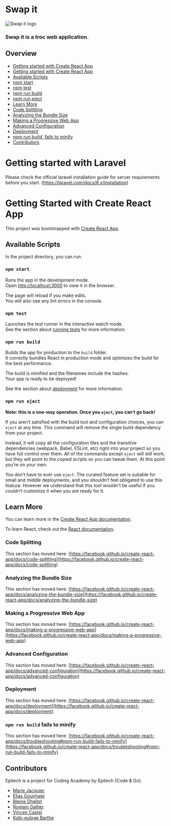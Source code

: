 # Swap it 

![Swap it logo](/https://raw.githubusercontent.com/EpitechIT2020/C-COD-260-PAR-2-1-ecp-marie.jacquier/master/front_swapit/src/assets/images/logo.png?token=ARIGVFWLGIBLADMD7KY2QI3AF7GFU)

### Swap it is a troc web application.

## Overview



- [Getting started with Create React App](#Getting-started-with-Create-React-App)
- [Getting started with Create React App](#Getting-started-with-Create-React-App)
- [Available Scripts](##Available-Scripts)
- [npm start](##npm-start)
- [npm test](###npm-test)
- [npm run build](###npm-run-build)
- [npm run eject](###npm-run-eject )
- [Learn More](##Learn-More)
- [Code Splitting](###Code-Splitting)
- [Analyzing the Bundle Size](#Analyzing-the-Bundle-Size)
- [Making a Progressive Web App](#Making-a-Progressive-Web-App)
- [Advanced Configuration](#Advanced-Configuration)
- [Deployment](#Deployment)
- [npm run build` fails to minify](##npm)
- [Contributors](#contributors)


# Getting started with Laravel

Please check the official laravel installation guide for server requirements before you start. (https://laravel.com/docs/8.x/installation)



# Getting Started with Create React App

This project was bootstrapped with [Create React App](https://github.com/facebook/create-react-app).

## Available Scripts

In the project directory, you can run:

### `npm start`

Runs the app in the development mode.\
Open [http://localhost:3000](http://localhost:3000) to view it in the browser.

The page will reload if you make edits.\
You will also see any lint errors in the console.

### `npm test`

Launches the test runner in the interactive watch mode.\
See the section about [running tests](https://facebook.github.io/create-react-app/docs/running-tests) for more information.

### `npm run build`

Builds the app for production to the `build` folder.\
It correctly bundles React in production mode and optimizes the build for the best performance.

The build is minified and the filenames include the hashes.\
Your app is ready to be deployed!

See the section about [deployment](https://facebook.github.io/create-react-app/docs/deployment) for more information.

### `npm run eject`

**Note: this is a one-way operation. Once you `eject`, you can’t go back!**

If you aren’t satisfied with the build tool and configuration choices, you can `eject` at any time. This command will remove the single build dependency from your project.

Instead, it will copy all the configuration files and the transitive dependencies (webpack, Babel, ESLint, etc) right into your project so you have full control over them. All of the commands except `eject` will still work, but they will point to the copied scripts so you can tweak them. At this point you’re on your own.

You don’t have to ever use `eject`. The curated feature set is suitable for small and middle deployments, and you shouldn’t feel obligated to use this feature. However we understand that this tool wouldn’t be useful if you couldn’t customize it when you are ready for it.

## Learn More

You can learn more in the [Create React App documentation](https://facebook.github.io/create-react-app/docs/getting-started).

To learn React, check out the [React documentation](https://reactjs.org/).

### Code Splitting

This section has moved here: [https://facebook.github.io/create-react-app/docs/code-splitting](https://facebook.github.io/create-react-app/docs/code-splitting)

### Analyzing the Bundle Size

This section has moved here: [https://facebook.github.io/create-react-app/docs/analyzing-the-bundle-size](https://facebook.github.io/create-react-app/docs/analyzing-the-bundle-size)

### Making a Progressive Web App

This section has moved here: [https://facebook.github.io/create-react-app/docs/making-a-progressive-web-app](https://facebook.github.io/create-react-app/docs/making-a-progressive-web-app)

### Advanced Configuration

This section has moved here: [https://facebook.github.io/create-react-app/docs/advanced-configuration](https://facebook.github.io/create-react-app/docs/advanced-configuration)

### Deployment

This section has moved here: [https://facebook.github.io/create-react-app/docs/deployment](https://facebook.github.io/create-react-app/docs/deployment)

### `npm run build` fails to minify

This section has moved here: [https://facebook.github.io/create-react-app/docs/troubleshooting#npm-run-build-fails-to-minify](https://facebook.github.io/create-react-app/docs/troubleshooting#npm-run-build-fails-to-minify)



## Contributors

Epitech is a project for Coding Academy by Epitech (Code & Go).

- [Marie Jacquier](https://github.com/marizona)
- [Elias Gouirhate](https://github.com/eligrt10)
- [Bleine Dhellot](https://github.com/bleine201)
- [Romain Galtier](https://github.com/Romain1103)
- [Vincen Castel](https://github.com/Cast-El)
- [Kobi-euloge Barthe](https://github.com/aiglenoir5)



